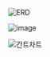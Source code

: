 ![ERD](https://github.com/user-attachments/assets/715e9383-b971-4147-a64c-7a0c18ba2019)

![image](https://github.com/user-attachments/assets/c5b6fbe8-8110-4207-956b-42b6b38adc6f)

![간트차트](https://github.com/user-attachments/assets/e62c20c8-ef49-42ad-b629-5c87f3706ccb)
